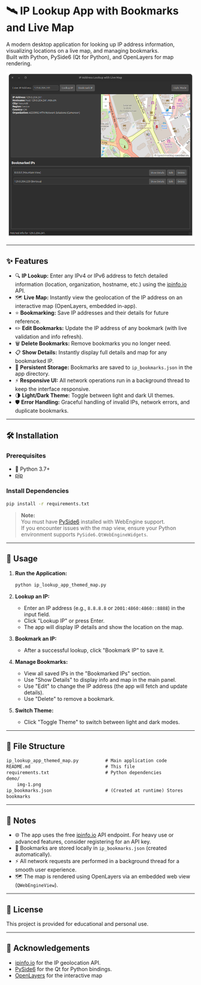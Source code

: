 # 🛰️ IP Lookup App with Bookmarks and Live Map

A modern desktop application for looking up IP address information, visualizing locations on a live map, and managing bookmarks.  
Built with Python, PySide6 (Qt for Python), and OpenLayers for map rendering.

![Demo Screenshot](demo/img-1.png)

---

## ✨ Features

- 🔍 **IP Lookup:** Enter any IPv4 or IPv6 address to fetch detailed information (location, organization, hostname, etc.) using the [ipinfo.io](https://ipinfo.io/) API.
- 🗺️ **Live Map:** Instantly view the geolocation of the IP address on an interactive map (OpenLayers, embedded in-app).
- ⭐ **Bookmarking:** Save IP addresses and their details for future reference.
- ✏️ **Edit Bookmarks:** Update the IP address of any bookmark (with live validation and info refresh).
- 🗑️ **Delete Bookmarks:** Remove bookmarks you no longer need.
- 📋 **Show Details:** Instantly display full details and map for any bookmarked IP.
- 💾 **Persistent Storage:** Bookmarks are saved to `ip_bookmarks.json` in the app directory.
- ⚡ **Responsive UI:** All network operations run in a background thread to keep the interface responsive.
- 🌗 **Light/Dark Theme:** Toggle between light and dark UI themes.
- 🛡️ **Error Handling:** Graceful handling of invalid IPs, network errors, and duplicate bookmarks.

---

## 🛠️ Installation

### Prerequisites

- 🐍 Python 3.7+
- [pip](https://pip.pypa.io/en/stable/)

### Install Dependencies

```sh
pip install -r requirements.txt
```

> **Note:**  
> You must have [PySide6](https://doc.qt.io/qtforpython/) installed with WebEngine support.  
> If you encounter issues with the map view, ensure your Python environment supports `PySide6.QtWebEngineWidgets`.

---

## 🚀 Usage

1. **Run the Application:**

    ```sh
    python ip_lookup_app_themed_map.py
    ```

2. **Lookup an IP:**
    - Enter an IP address (e.g., `8.8.8.8` or `2001:4860:4860::8888`) in the input field.
    - Click "Lookup IP" or press Enter.
    - The app will display IP details and show the location on the map.

3. **Bookmark an IP:**
    - After a successful lookup, click "Bookmark IP" to save it.

4. **Manage Bookmarks:**
    - View all saved IPs in the "Bookmarked IPs" section.
    - Use "Show Details" to display info and map in the main panel.
    - Use "Edit" to change the IP address (the app will fetch and update details).
    - Use "Delete" to remove a bookmark.

5. **Switch Theme:**
    - Click "Toggle Theme" to switch between light and dark modes.

---

## 📁 File Structure

```
ip_lookup_app_themed_map.py          # Main application code
README.md                            # This file
requirements.txt                     # Python dependencies
demo/
    img-1.png
ip_bookmarks.json                    # (Created at runtime) Stores bookmarks
```

---

## 📝 Notes

- 🌐 The app uses the free [ipinfo.io](https://ipinfo.io/) API endpoint. For heavy use or advanced features, consider registering for an API key.
- 💾 Bookmarks are stored locally in `ip_bookmarks.json` (created automatically).
- ⚡ All network requests are performed in a background thread for a smooth user experience.
- 🗺️ The map is rendered using OpenLayers via an embedded web view (`QWebEngineView`).

---

## 📄 License

This project is provided for educational and personal use.

---

## 🙏 Acknowledgements

- [ipinfo.io](https://ipinfo.io/) for the IP geolocation API.
- [PySide6](https://doc.qt.io/qtforpython/) for the Qt for Python bindings.
- [OpenLayers](https://openlayers.org/) for the interactive map
